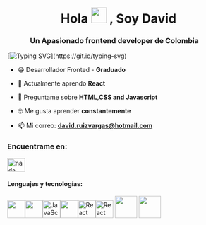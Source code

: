 <h1 align="center">Hola <img src="https://media.giphy.com/media/hvRJCLFzcasrR4ia7z/giphy.gif" width="35"> , Soy David</h1>
<h3 align="center">Un Apasionado frontend developer de Colombia <img src="https://media.tenor.com/83dOmY3XoCQAAAAi/colombia-flag.gif" width='15' height='15'></h3>


[![Typing SVG](https://readme-typing-svg.demolab.com?font=Fira+Code&size=30&pause=1000&width=435&lines=Bienvenido+a+mi+Github!!)](https://git.io/typing-svg)

- 😁 Desarrollador Fronted - **Graduado**

- 🌱 Actualmente aprendo **React**

- 💬 Preguntame sobre **HTML,CSS and Javascript**

- 🤓 Me gusta aprender **constantemente**

- 📫 Mi correo: **david.ruizvargas@hotmail.com**

<h3 align="left">Encuentrame en:</h3>
<p align="left">
<a href="https://www.linkedin.com/in/david-sebasti%C3%A1n-ruiz-vargas-05b197223/" target="blank"><img align="center" src="https://raw.githubusercontent.com/rahuldkjain/github-profile-readme-generator/master/src/images/icons/Social/linked-in-alt.svg" alt="nada elhosary" height="30" width="40" /></a>
</p>

<h4 align="left">Lenguajes y tecnologías:</h4>
<p align="left"><img src="https://cdn.jsdelivr.net/gh/devicons/devicon/icons/html5/html5-original.svg" width="40" height="40" /><img src="https://cdn.jsdelivr.net/gh/devicons/devicon/icons/css3/css3-original.svg"  width="40" height="40"/><img src="https://camo.githubusercontent.com/ece04e9e6d8e7370a88024f41d544915e01ce71b5457326c08349cc282ccf2d4/68747470733a2f2f6d65646961332e67697068792e636f6d2f6d656469612f6c6e377a32655772696951416c6c6656636e2f323030772e77656270" alt="JavaScript" width="40" height="40"><img src="https://cdn.jsdelivr.net/gh/devicons/devicon/icons/sass/sass-original.svg" width="40" height="40"/><img src ="https://camo.githubusercontent.com/cda2bff49eb0cd388393e08dd91cc3cf461f095e387d3fdcb8648ab0418010aa/68747470733a2f2f692e67697068792e636f6d2f6d656469612f654e41736a4f353574506267616f72376d612f323030772e77656270" alt="React" width="40" height="40"><img src="https://camo.githubusercontent.com/bb12151c6b0cad592b4b7449df388a6db7aa7ceae45ef7cc03c9d4cab56dc90e/68747470733a2f2f6d65646961332e67697068792e636f6d2f6d656469612f6b64466338667562675333316238447356752f67697068792e77656270" alt="React" width="40" height="40">
<img src="https://assets.website-files.com/61ca3f775a79ec5f87fcf937/6202fcdee5ee8636a145a41b_1234-p-500.png" width="50" height="50"/>
<img src="https://cdn.jsdelivr.net/gh/devicons/devicon/icons/mysql/mysql-original-wordmark.svg" width="50" height="50"/>




